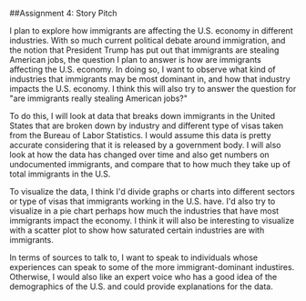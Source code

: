 ##Assignment 4: Story Pitch

I plan to explore how immigrants are affecting the U.S. economy in different industries. With so much current political debate around immigration, and the notion that President Trump has put out that immigrants are stealing American jobs, the question I plan to answer is how are immigrants affecting the U.S. economy. In doing so, I want to observe what kind of industries that immigrants may be most dominant in, and how that industry impacts the U.S. economy. I think this will also try to answer the question for "are immigrants really stealing American jobs?" 

To do this, I will look at data that breaks down immigrants in the United States that are broken down by industry and different type of visas taken from the Bureau of Labor Statistics. I would assume this data is pretty accurate considering that it is released by a government body. I will also look at how the data has changed over time and also get numbers on undocumented immigrants, and compare that to how much they take up of total immigrants in the U.S. 

To visualize the data, I think I'd divide graphs or charts into different sectors or type of visas that immigrants working in the U.S. have. I'd also try to visualize in a pie chart perhaps how much the industries that have most immigrants impact the economy. I think it will also be interesting to visualize with a scatter plot to show how saturated certain industries are with immigrants. 

In terms of sources to talk to, I want to speak to individuals whose experiences can speak to some of the more immigrant-dominant industires. Otherwise, I would also like an expert voice who has a good idea of the demographics of the U.S. and could provide explanations for the data. 
